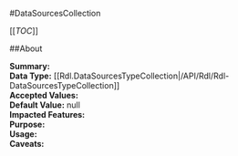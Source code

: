 #DataSourcesCollection

[[_TOC_]]

##About

**Summary:**   
**Data Type:** [[Rdl.DataSourcesTypeCollection|/API/Rdl/Rdl-DataSourcesTypeCollection]]  
**Accepted Values:**   
**Default Value:** null  
**Impacted Features:**   
**Purpose:**   
**Usage:**   
**Caveats:**   

